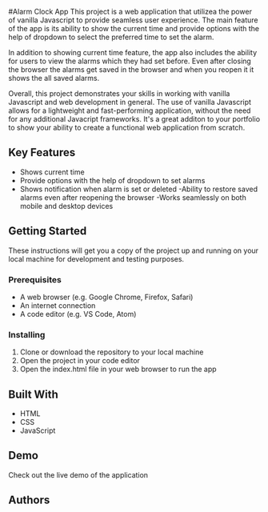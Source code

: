 #Alarm Clock App
This project is a web application that utilizea the power of vanilla Javascript to provide seamless user experience. The main feature of the app is its ability to show the current time and provide options  with the help of dropdown to select the preferred time to set the alarm.

In addition to showing current time feature, the app also includes the ability for users to view the alarms which they had set before. Even after closing the browser the alarms get saved in the browser and when you reopen it it shows the all saved alarms.

Overall, this project demonstrates your skills in working with vanilla Javascript and web development in general. The use of vanilla Javascript allows for a lightweight and fast-performing application, without the need for any additional Javacript frameworks. It's a great additon to your portfolio to show your ability to create a functional web application from scratch.

## Key Features

- Shows current time
- Provide options with the help of dropdown to set alarms
- Shows notification when alarm is set or deleted
-Ability to restore saved alarms even after reopening the browser
-Works seamlessly on both mobile and desktop devices

## Getting Started

These instructions will get you a copy of the project up and running on your local machine for development and testing purposes.

### Prerequisites

- A web browser (e.g. Google Chrome, Firefox, Safari)
- An internet connection
- A code editor (e.g. VS Code, Atom)

### Installing

1. Clone or download the repository to your local machine
2. Open the project in your code editor
3. Open the index.html file in your web browser to run the app

## Built With

- HTML
- CSS
- JavaScript

## Demo

Check out the live demo of the application

## Authors

 
 



